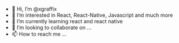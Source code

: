 - 👋 Hi, I’m @xgraffix
- 👀 I’m interested in React, React-Native, Javascript and much more
- 🌱 I’m currently learning react and react native
- 💞️ I’m looking to collaborate on ...
- 📫 How to reach me ...

<!---
xgraffix/xgraffix is a ✨ special ✨ repository because its `README.md` (this file) appears on your GitHub profile.
You can click the Preview link to take a look at your changes.
--->
